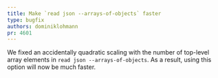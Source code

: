 ```yaml
---
title: Make `read json --arrays-of-objects` faster
type: bugfix
authors: dominiklohmann
pr: 4601
---
```


We fixed an accidentally quadratic scaling with the number of top-level array
elements in `read json --arrays-of-objects`. As a result, using this option will
now be much faster.
